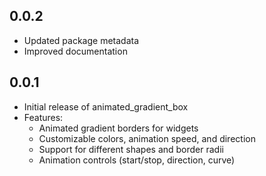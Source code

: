 ## 0.0.2
   
   * Updated package metadata
   * Improved documentation

## 0.0.1

* Initial release of animated_gradient_box
* Features:
  * Animated gradient borders for widgets
  * Customizable colors, animation speed, and direction
  * Support for different shapes and border radii
  * Animation controls (start/stop, direction, curve) 